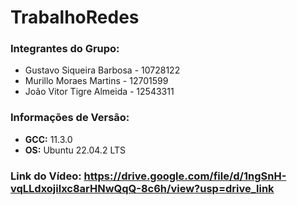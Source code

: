 # TrabalhoRedes
### Integrantes do Grupo:
- Gustavo Siqueira Barbosa - 10728122
- Murillo Moraes Martins - 12701599
- João Vitor Tigre Almeida - 12543311

### Informações de Versão:
- **GCC:** 11.3.0
- **OS:** Ubuntu 22.04.2 LTS

### Link do Vídeo: https://drive.google.com/file/d/1ngSnH-vqLLdxojilxc8arHNwQqQ-8c6h/view?usp=drive_link
